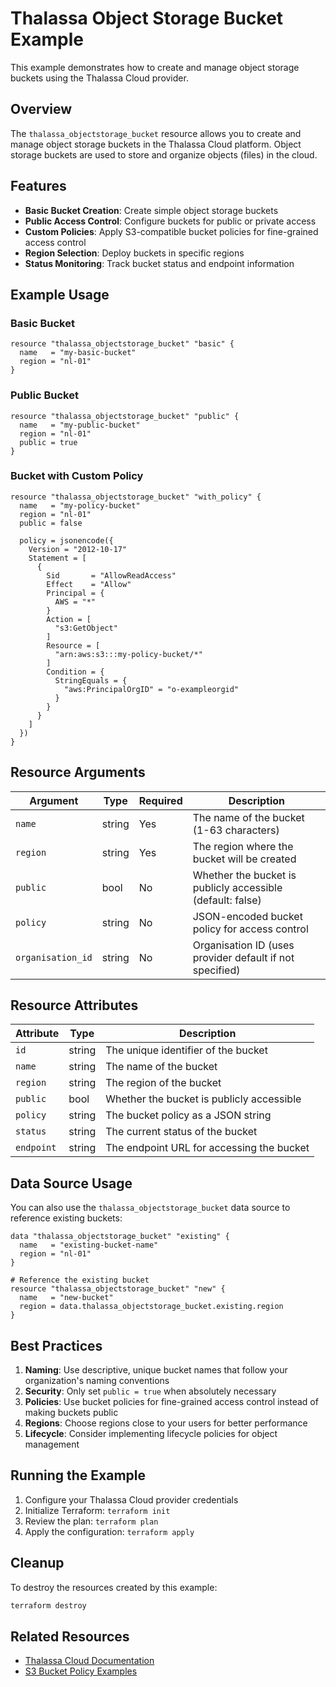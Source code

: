# Thalassa Object Storage Bucket Example

This example demonstrates how to create and manage object storage buckets using the Thalassa Cloud provider.

## Overview

The `thalassa_objectstorage_bucket` resource allows you to create and manage object storage buckets in the Thalassa Cloud platform. Object storage buckets are used to store and organize objects (files) in the cloud.

## Features

- **Basic Bucket Creation**: Create simple object storage buckets
- **Public Access Control**: Configure buckets for public or private access
- **Custom Policies**: Apply S3-compatible bucket policies for fine-grained access control
- **Region Selection**: Deploy buckets in specific regions
- **Status Monitoring**: Track bucket status and endpoint information

## Example Usage

### Basic Bucket

```hcl
resource "thalassa_objectstorage_bucket" "basic" {
  name   = "my-basic-bucket"
  region = "nl-01"
}
```

### Public Bucket

```hcl
resource "thalassa_objectstorage_bucket" "public" {
  name   = "my-public-bucket"
  region = "nl-01"
  public = true
}
```

### Bucket with Custom Policy

```hcl
resource "thalassa_objectstorage_bucket" "with_policy" {
  name   = "my-policy-bucket"
  region = "nl-01"
  public = false
  
  policy = jsonencode({
    Version = "2012-10-17"
    Statement = [
      {
        Sid       = "AllowReadAccess"
        Effect    = "Allow"
        Principal = {
          AWS = "*"
        }
        Action = [
          "s3:GetObject"
        ]
        Resource = [
          "arn:aws:s3:::my-policy-bucket/*"
        ]
        Condition = {
          StringEquals = {
            "aws:PrincipalOrgID" = "o-exampleorgid"
          }
        }
      }
    ]
  })
}
```

## Resource Arguments

| Argument | Type | Required | Description |
|----------|------|----------|-------------|
| `name` | string | Yes | The name of the bucket (1-63 characters) |
| `region` | string | Yes | The region where the bucket will be created |
| `public` | bool | No | Whether the bucket is publicly accessible (default: false) |
| `policy` | string | No | JSON-encoded bucket policy for access control |
| `organisation_id` | string | No | Organisation ID (uses provider default if not specified) |

## Resource Attributes

| Attribute | Type | Description |
|-----------|------|-------------|
| `id` | string | The unique identifier of the bucket |
| `name` | string | The name of the bucket |
| `region` | string | The region of the bucket |
| `public` | bool | Whether the bucket is publicly accessible |
| `policy` | string | The bucket policy as a JSON string |
| `status` | string | The current status of the bucket |
| `endpoint` | string | The endpoint URL for accessing the bucket |

## Data Source Usage

You can also use the `thalassa_objectstorage_bucket` data source to reference existing buckets:

```hcl
data "thalassa_objectstorage_bucket" "existing" {
  name   = "existing-bucket-name"
  region = "nl-01"
}

# Reference the existing bucket
resource "thalassa_objectstorage_bucket" "new" {
  name   = "new-bucket"
  region = data.thalassa_objectstorage_bucket.existing.region
}
```

## Best Practices

1. **Naming**: Use descriptive, unique bucket names that follow your organization's naming conventions
2. **Security**: Only set `public = true` when absolutely necessary
3. **Policies**: Use bucket policies for fine-grained access control instead of making buckets public
4. **Regions**: Choose regions close to your users for better performance
5. **Lifecycle**: Consider implementing lifecycle policies for object management

## Running the Example

1. Configure your Thalassa Cloud provider credentials
2. Initialize Terraform: `terraform init`
3. Review the plan: `terraform plan`
4. Apply the configuration: `terraform apply`

## Cleanup

To destroy the resources created by this example:

```bash
terraform destroy
```

## Related Resources

- [Thalassa Cloud Documentation](https://docs.thalassa.cloud)
- [S3 Bucket Policy Examples](https://docs.aws.amazon.com/AmazonS3/latest/userguide/example-bucket-policies.html) 